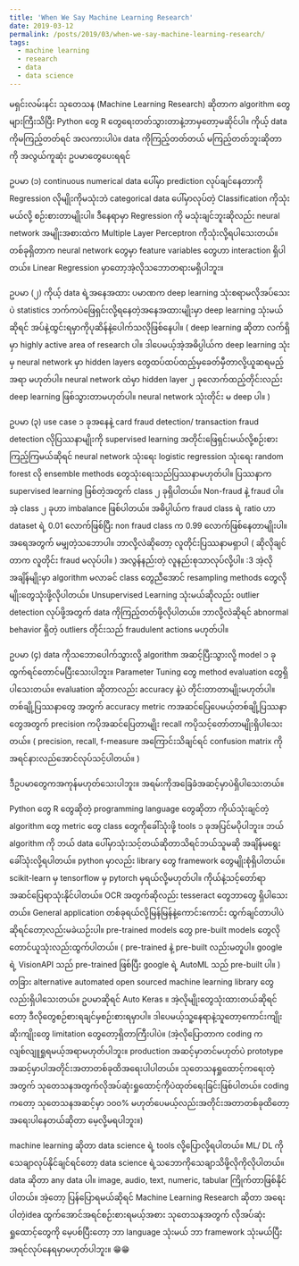```yaml
---
title: 'When We Say Machine Learning Research'
date: 2019-03-12
permalink: /posts/2019/03/when-we-say-machine-learning-research/
tags:
  - machine learning
  - research
  - data
  - data science
---
```


မရှင်းလမ်းနင်း သုတေသန (Machine Learning Research) ဆိုတာက algorithm တွေများကြီးသိပြီး Python တွေ R တွေရေးတတ်သွားတာနဲ့ဘာမှတော့မဆိုင်ပါ။ ကိုယ့် data ကိုမကြည့်တတ်ရင် အလကားပါပဲ။ data ကိုကြည့်တတ်တယ် မကြည့်တတ်ဘူးဆိုတာကို အလွယ်ကူဆုံး ဥပမာတွေပေးရရင်

ဥပမာ (၁) continuous numerical data ပေါ်မှာ prediction လုပ်ချင်နေတာကို Regression လိုမျိုးကိုမသုံးဘဲ categorical data ပေါ်မှာလုပ်တဲ့ Classification ကိုသုံးမယ်လို့ စဉ်းစားတာမျိုးပါ။ ဒီနေရာမှာ Regression ကို မသုံးချင်ဘူးဆိုလည်း neural network အမျိုးအစားထဲက Multiple Layer Perceptron ကိုသုံးလို့ရပါသေးတယ်။ တစ်ခုရှိတာက neural network တွေမှာ feature variables တွေဟာ interaction ရှိပါတယ်။ Linear Regression မှာတော့အဲ့လိုသဘောတရားမရှိပါဘူး။

ဥပမာ (၂) ကိုယ့် data ရဲ့အနေအထား ပမာဏက deep learning သုံးစရာမလိုအပ်သေးပဲ statistics ဘက်ကပဲဖြေရှင်းလို့ရနေတဲ့အနေအထားမျိုးမှာ deep learning သုံးမယ်ဆိုရင် အပ်နဲ့ထွင်းရမှာကိုပုဆိန်နဲ့ပေါက်သလိုဖြစ်နေပါ။ ( deep learning ဆိုတာ လက်ရှိမှာ highly active area of research ပါ။ ဒါပေမယ့်အဲ့အဓိပ္ပါယ်က deep learning သုံးမှ neural network မှာ hidden layers တွေထပ်ထပ်ထည့်မှခေတ်မှီတာလို့ယူဆရမည့်အရာ မဟုတ်ပါ။ neural network ထဲမှာ hidden layer ၂ ခုလောက်ထည့်တိုင်းလည်း deep learning ဖြစ်သွားတာမဟုတ်ပါ။ neural network သုံးတိုင်း မ deep ပါ။ )

ဥပမာ (၃) use case ၁ ခုအနေနဲ့ card fraud detection/ transaction fraud detection လိုပြဿနာမျိုးကို supervised learning အတိုင်းဖြေရှင်းမယ်လို့စဉ်းစားကြည့်ကြမယ်ဆိုရင် neural network သုံးရေး logistic regression သုံးရေး random forest လို ensemble methods တွေသုံးရေးသည်ပြဿနာမဟုတ်ပါ။ ပြဿနာက supervised learning ဖြစ်တဲ့အတွက် class ၂ ခုရှိပါတယ်။ Non-fraud နဲ့ fraud ပါ။ အဲ့ class ၂ ခုဟာ imbalance ဖြစ်ပါတယ်။ အဓိပ္ပါယ်က fraud class ရဲ့ ratio ဟာ dataset ရဲ့ 0.01 လောက်ဖြစ်ပြီး non fraud class က 0.99 လောက်ဖြစ်နေတာမျိုးပါ။ အရေအတွက် မမျှတဲ့သဘောပါ။ ဘာလို့လဲဆိုတော့ လူတိုင်းပြဿနာမရှာပါ ( ဆိုလိုချင်တာက လူတိုင်း fraud မလုပ်ပါ။ ) အလွန်နည်းတဲ့ လူနည်းစုသာလုပ်လို့ပါ။ :3 အဲ့လိုအချိန်မျိုးမှာ algorithm မလာခင် class တွေညီအောင် resampling methods တွေလိုမျိုးတွေသုံးဖို့လိုပါတယ်။
Unsupervised Learning သုံးမယ်ဆိုလည်း outlier detection လုပ်ဖို့အတွက် data ကိုကြည့်တတ်ဖို့လိုပါတယ်။ ဘာလို့လဲဆိုရင် abnormal behavior ရှိတဲ့ outliers တိုင်းသည် fraudulent actions မဟုတ်ပါ။

ဥပမာ (၄) data ကိုသဘောပေါက်သွားလို့ algorithm အဆင့်ပြီးသွားလို့ model ၁ ခုထွက်ရင်တောင်မပြီးသေးပါဘူး။ Parameter Tuning တွေ method evaluation တွေရှိပါသေးတယ်။ evaluation ဆိုတာလည်း accuracy နဲ့ပဲ တိုင်းတာတာမျိုးမဟုတ်ပါ။ တစ်ချို့ပြဿနာတွေ အတွက် accuracy metric ကအဆင်ပြေပေမယ့်တစ်ချို့ပြဿနာတွေအတွက် precision ကပိုအဆင်ပြေတာမျိုး recall ကပိုသင့်တော်တာမျိုးရှိပါသေးတယ်။ ( precision, recall, f-measure အကြောင်းသိချင်ရင် confusion matrix ကို အရင်နားလည်အောင်လုပ်သင့်ပါတယ်။ )

ဒီဥပမာတွေကအကုန်မဟုတ်သေးပါဘူး။ အရမ်းကိုအခြေခံအဆင့်မှာပဲရှိပါသေးတယ်။

Python တွေ R တွေဆိုတဲ့ programming language တွေဆိုတာ ကိုယ်သုံးချင်တဲ့ algorithm တွေ metric တွေ class တွေကိုခေါ်သုံးဖို့ tools ၁ ခုအပြင်မပိုပါဘူး။ ဘယ် algorithm ကို ဘယ် data ပေါ်မှာသုံးသင့်တယ်ဆိုတာသိရင်ဘယ်သူမဆို အချိန်မရွေးခေါ်သုံးလို့ရပါတယ်။ python မှာလည်း library တွေ framework တွေမျိုးစုံရှိပါတယ်။ scikit-learn မှ tensorflow မှ pytorch မှရယ်လို့မဟုတ်ပါ။ ကိုယ်နဲ့သင့်တော်ရာအဆင်ပြေရာသုံးနိုင်ပါတယ်။ OCR အတွက်ဆိုလည်း tesseract တွေဘာတွေ ရှိပါသေးတယ်။ General application တစ်ခုရယ်လို့မြန်မြန်နဲ့ကောင်းကောင်း ထွက်ချင်တာပါပဲဆိုရင်တော့လည်းမခဲယဉ်းပါ။ pre-trained models တွေ pre-built models တွေလိုတောင်ယူသုံးလည်းထွက်ပါတယ်။ ( pre-trained နဲ့ pre-built လည်းမတူပါ။ google ရဲ့ VisionAPI သည် pre-trained ဖြစ်ပြီး google ရဲ့ AutoML သည် pre-built ပါ။ ) တခြား alternative automated open sourced machine learning library တွေလည်းရှိပါသေးတယ်။ ဥပမာဆိုရင် Auto Keras ။ အဲ့လိုမျိုးတွေသုံးထားတယ်ဆိုရင်တော့ ဒီလိုတွေစဉ်စားရချင်မှစဉ်းစားရမှာပါ။ ဒါပေမယ့်သူ့နေရာနဲ့သူတော့ကောင်းကျိုး ဆိုးကျိုးတွေ limitation တွေတော့ရှိတာကြီးပါပဲ။ (အဲ့လိုပြောတာက coding က လျစ်လျူရှုရမယ့်အရာမဟုတ်ပါဘူး။ production အဆင့်မှာတင်မဟုတ်ပဲ prototype အဆင့်မှာပါအတိုင်းအတာတစ်ခုထိအရေးပါပါတယ်။ သုတေသနရှုထောင့်ကရေးတဲ့အတွက် သုတေသနအတွက်လိုအပ်ဆုံးရှုထောင့်ကိုပဲထုတ်ရေးခြင်းဖြစ်ပါတယ်။ coding ကတော့ သုတေသနအဆင့်မှာ ၁၀၀% မဟုတ်ပေမယ့်လည်းအတိုင်းအတာတစ်ခုထိတော့အရေးပါနေတယ်ဆိုတာ မေ့လို့မရပါဘူး။)

machine learning ဆိုတာ data science ရဲ့ tools လို့ပြောလို့ရပါတယ်။ ML/ DL ကိုသေချာလုပ်နိုင်ချင်ရင်တော့ data science ရဲ့သဘောကိုသေချာသိဖို့လိုကိုလိုပါတယ်။ data ဆိုတာ any data ပါ။ image, audio, text, numeric, tabular ကြိုက်တာဖြစ်နိုင်ပါတယ်။ အဲ့တော့ ပြန်ပြောရမယ်ဆိုရင် Machine Learning Research ဆိုတာ အရေးပါတဲ့idea ထွက်အောင်အရင်စဉ်းစားရမယ့်အစား သုတေသနအတွက် လိုအပ်ဆုံးရှုထောင့်တွေကို မေ့ပစ်ပြီးတော့ ဘာ language သုံးမယ် ဘာ framework သုံးမယ်ပြီးအရင်လုပ်နေရမှာမဟုတ်ပါဘူး။ 😁😁